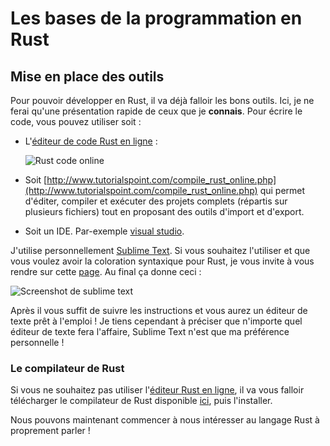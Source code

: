# Les bases de la programmation en Rust

## Mise en place des outils

Pour pouvoir développer en Rust, il va déjà falloir les bons outils. Ici, je ne ferai qu'une présentation rapide de ceux que je __connais__. Pour écrire le code, vous pouvez utiliser soit :

- L'[éditeur de code Rust en ligne](https://play.rust-lang.org/) :

  ![Rust code online](https://blog.guillaume-gomez.fr/blog/play-rust.png)

- Soit [http://www.tutorialspoint.com/compile_rust_online.php](http://www.tutorialspoint.com/compile_rust_online.php)
qui permet d'éditer, compiler et exécuter des projets complets (répartis sur plusieurs fichiers) tout en proposant des outils d'import et d'export.

- Soit un IDE. Par-exemple [visual studio](https://marketplace.visualstudio.com/items?itemName=dos-cafe.Rust).

J'utilise personnellement [Sublime Text](http://www.sublimetext.com/). Si vous souhaitez l'utiliser et que vous voulez avoir la coloration syntaxique pour Rust, je vous invite à vous rendre sur cette [page](https://sublime.wbond.net/installation#st2). Au final ça donne ceci :

![Screenshot de sublime text](https://blog.guillaume-gomez.fr/blog/rust-sublime.png)

Après il vous suffit de suivre les instructions et vous aurez un éditeur de texte prêt à l'emploi ! Je tiens cependant à préciser que n'importe quel éditeur de texte fera l'affaire, Sublime Text n'est que ma préférence personnelle !

### Le compilateur de Rust

Si vous ne souhaitez pas utiliser l'[éditeur Rust en ligne](https://play.rust-lang.org/), il va vous falloir télécharger le compilateur de Rust disponible [ici](https://rustup.rs/), puis l'installer.

Nous pouvons maintenant commencer à nous intéresser au langage Rust à proprement parler !
